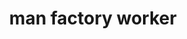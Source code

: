 ---
layout: people&body
title: man factory worker
emoji: man_factory_worker
permalink: 👨‍🏭.html
image: assets/img/3moji/man_factory_worker.png
---